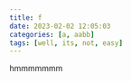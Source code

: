 ```yaml
---
title: f
date: 2023-02-02 12:05:03
categories: [a, aabb]
tags: [well, its, not, easy]
---
```


hmmmmmmm
